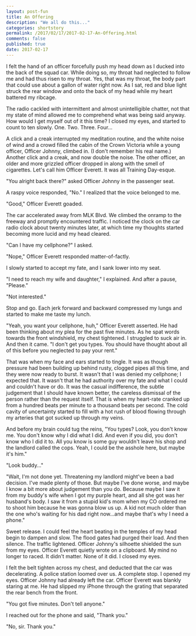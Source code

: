 ```yaml
---
layout: post-fun
title: An Offering 
description: "We all do this..."
categories: shortstory
permalink: /2017/02/17/2017-02-17-An-Offering.html
comments: false
published: true
date: 2017-02-17
---
```


I felt the hand of an officer forcefully push my head down as I ducked into the back of the squad car. While doing so, my throat had neglected to follow me and had thus risen to my throat. Yes, that was my throat, the body part that could use about a gallon of water right now. As I sat, red and blue light struck the rear window and onto the back of my head while my heart battered my ribcage.

The radio cackled with intermittent and almost unintelligible chatter, not that my state of mind allowed me to comprehend what was being said anyway. How would I get myself out of it this time? I closed my eyes, and started to count to ten slowly. One. Two. Three. Four...

A click and a creak interrupted my meditation routine, and the white noise of wind and a crowd filled the cabin of the Crown Victoria while a young officer, Officer Johnny, climbed in. (I don't remember his real name.) Another click and a creak, and now double the noise. The other officer, an older and more grizzled officer dropped in along with the smell of cigarettes. Let's call him Officer Everett. It was all Training Day-esque.

"You alright back there?" asked Officer Johnny in the passenger seat.

A raspy voice responded, "No." I realized that the voice belonged to me.

"Good," Officer Everett goaded.

The car accelerated away from MLK Blvd. We climbed the onramp to the freeway and promptly encountered traffic. I noticed the clock on the car radio clock about twenty minutes later, at which time my thoughts started becoming more lucid and my head cleared.

"Can I have my cellphone?" I asked.

"Nope," Officer Everett responded matter-of-factly.

I slowly started to accept my fate, and I sank lower into my seat.

"I need to reach my wife and daughter," I explained. And after a pause, "Please."

"Not interested."

Stop and go. Each jerk forward and backward compressed my lungs and started to make me taste my lunch.

"Yeah, you want your cellphone, huh," Officer Everett asserted. He had been thinking about my plea for the past five minutes. As he spat words towards the front windshield, my chest tightened. I struggled to suck air in. And then it came. "I don't get you types. You should have thought about all of this before you neglected to pay your rent."

That was when my face and ears started to tingle. It was as though pressure had been building up behind rusty, clogged pipes all this time, and they were now ready to burst. It wasn't that I was denied my cellphone; I expected that. It wasn't that he had authority over my fate and what I could and couldn't have or do. It was the casual indifference, the subtle judgement that I should have known better, the careless dismissal of the person rather than the request itself. That is when my heart-rate cranked up from a hundred beats per minute to a thousand beats per second. The cold cavity of uncertainty started to fill with a hot rush of blood flowing through my arteries that got sucked up through my veins.

And before my brain could tug the reins, "You types? Look, you don't know me. You don't know why I did what I did. And even if you did, you don't know who I did it to. All you know is some guy wouldn't leave his shop and the landlord called the cops. Yeah, I could be the asshole here, but maybe it's him."

"Look buddy..."

"Wait, I'm not done yet. Threatening my landlord might've been a bad decision. I've made plenty of those. But maybe I've done worse, and maybe I know a bit more about judgement than you do. Because maybe I saw it from my buddy's wife when I got my purple heart, and all she got was her husband's body. I saw it from a stupid kid's mom when my CO ordered me to shoot him because he was gonna blow us up. A kid not much older than the one who's waiting for his dad right now...and maybe that's why I need a phone."

Sweet release. I could feel the heart beating in the temples of my head begin to dampen and slow. The flood gates had purged their load. And then silence. The traffic lightened. Officer Johnny's silhoette shielded the sun from my eyes. Officer Everett quietly wrote on a clipboard. My mind no longer to raced. It didn't matter. None of it did. I closed my eyes.

I felt the belt tighten across my chest, and deducted that the car was decelerating. A police station loomed over us. A complete stop. I opened my eyes. Officer Johnny had already left the car. Officer Everett was blankly staring at me. He had slipped my iPhone through the grating that separated the rear bench from the front.

"You got five minutes. Don't tell anyone."

I reached out for the phone and said, "Thank you."

"No, sir. Thank you."


